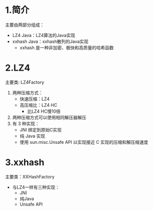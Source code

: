 # 1.简介
主要由两部分组成：
- LZ4 Java：LZ4算法的Java实现
- xxhash Java：xxhash散列的Java实现
    - xxhash 是一种非加密、极快和高质量的哈希函数

# 2.LZ4
主要类: LZ4Factory
1. 两种压缩方式：
    - 快速压缩：LZ4
    - 高压缩比：LZ4 HC
        - 比LZ4 HC慢10倍
2. 两种压缩方式可以使用相同解压器解压
3. 有 3 种实现：
    - JNI 绑定到原始C实现
    - 纯 Java 实现
    - 使用 sun.misc.Unsafe API 以实现接近 C 实现的压缩和解压缩速度

# 3.xxhash
主要类：XXHashFactory
- 与LZ4一样有三种实现：
    - JNI
    - 纯Java
    - Unsafe API